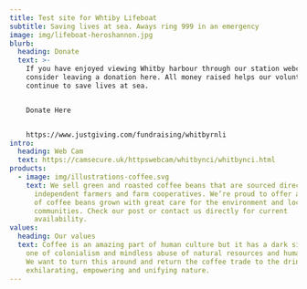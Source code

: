 ```yaml
---
title: Test site for Whtiby Lifeboat
subtitle: Saving lives at sea. Aways ring 999 in an emergency
image: img/lifeboat-heroshannon.jpg
blurb:
  heading: Donate
  text: >-
    If you have enjoyed viewing Whitby harbour through our station webcam please
    consider leaving a donation here. All money raised helps our volunteers
    continue to save lives at sea.


    Donate Here


    https://www.justgiving.com/fundraising/whitbyrnli
intro:
  heading: Web Cam
  text: https://camsecure.uk/httpswebcam/whitbynci/whitbynci.html
products:
  - image: img/illustrations-coffee.svg
    text: We sell green and roasted coffee beans that are sourced directly from
      independent farmers and farm cooperatives. We’re proud to offer a variety
      of coffee beans grown with great care for the environment and local
      communities. Check our post or contact us directly for current
      availability.
values:
  heading: Our values
  text: Coffee is an amazing part of human culture but it has a dark side too –
    one of colonialism and mindless abuse of natural resources and human lives.
    We want to turn this around and return the coffee trade to the drink’s
    exhilarating, empowering and unifying nature.
---
```

